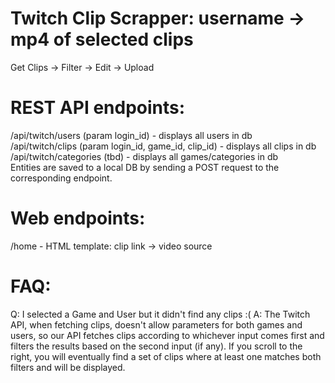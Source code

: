# Twitch Clip Scrapper: username -> mp4 of selected clips

Get Clips -> Filter -> Edit -> Upload

# REST API endpoints: 

/api/twitch/users (param login_id) - displays all users in db
<br>
/api/twitch/clips (param login_id, game_id, clip_id) - displays all clips in db
<br>
/api/twitch/categories (tbd) - displays all games/categories in db
<br>
Entities are saved to a local DB by sending a POST request to the corresponding endpoint.

# Web endpoints:
/home - HTML template: clip link -> video source

# FAQ:

Q: I selected a Game and User but it didn't find any clips :(
A: The Twitch API, when fetching clips, doesn't allow parameters for both games and users, so our API fetches clips according to whichever input comes first and filters the results based on the second input (if any). If you scroll to the right, you will eventually find a set of clips where at least one matches both filters and will be displayed.
